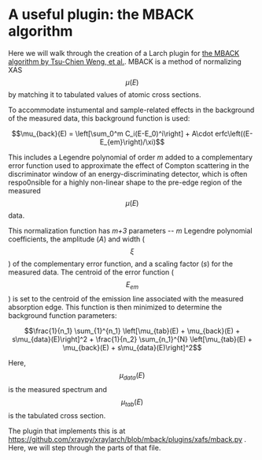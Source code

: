 # A useful plugin: the MBACK algorithm

Here we will walk through the creation of a Larch plugin for
[the MBACK algorithm by Tsu-Chien Weng, et al.](http://dx.doi.org/10.1107/S0909049504034193).
MBACK is a method of normalizing XAS $$\mu(E)$$ by matching it to
tabulated values of atomic cross sections.

To accommodate instumental and sample-related effects in the
background of the measured data, this background function is used:

$$\mu_{back}(E) = \left[\sum_0^m C_i(E-E_0)^i\right] + A\cdot erfc\left((E-E_{em}\right)/\xi)$$

This includes a Legendre polynomial of order *m* added to a
complementary error function used to approximate the effect of Compton
scattering in the discriminator window of an energy-discriminating
detector, which is often respo0nsible for a highly non-linear shape to
the pre-edge region of the measured $$\mu(E)$$ data.

This normalization function has *m+3* parameters -- *m* Legendre
polynomial coefficients, the amplitude (*A*) and width ($$\xi$$) of
the complementary error function, and a scaling factor (*s*) for the
measured data.  The centroid of the error function ($$E_{em}$$) is set
to the centroid of the emission line associated with the measured
absorption edge.  This function is then minimized to determine the
background function parameters:

$$\frac{1}{n_1} \sum_{1}^{n_1} \left[\mu_{tab}(E) + \mu_{back}(E) + s\mu_{data}(E)\right]^2 + \frac{1}{n_2} \sum_{n_1}^{N} \left[\mu_{tab}(E) + \mu_{back}(E) + s\mu_{data}(E)\right]^2$$

Here, $$\mu_{data}(E)$$ is the measured spectrum and $$\mu_{tab}(E)$$
is the tabulated cross section.


The plugin that implements this is at
https://github.com/xraypy/xraylarch/blob/mback/plugins/xafs/mback.py .
Here, we will step through the parts of that file.


